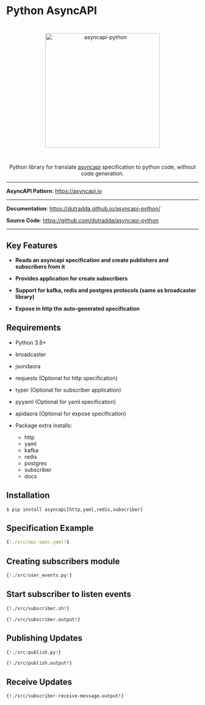 # Python AsyncAPI

<p align="center" style="margin: 3em">
  <a href="https://github.com/dutradda/asyncapi-python">
    <img src="https://dutradda.github.io/asyncapi-python/asyncapi-python-white.svg" alt="asyncapi-python" width="300"/>
  </a>
</p>

<p align="center">
    Python library for translate <a href="https://asyncapi.io">asyncapi</a> specification to python code, without code generation.
</p>

---

**AsyncAPI Pattern**: <a href="https://asyncapi.io" target="_blank">https://asyncapi.io</a>

---

**Documentation**: <a href="https://dutradda.github.io/asyncapi-python/" target="_blank">https://dutradda.github.io/asyncapi-python/</a>

**Source Code**: <a href="https://github.com/dutradda/asyncapi-python" target="_blank">https://github.com/dutradda/asyncapi-python</a>

---


## Key Features

- **Reads an asyncapi specification and create publishers and subscribers from it**

- **Provides application for create subscribers**

- **Support for kafka, redis and postgres protocols (same as broadcaster library)**

- **Expose in http the auto-generated specification**


## Requirements

 - Python 3.8+
 - broadcaster
 - jsondaora
 - requests (Optional for http specification)
 - typer (Optional for subscriber application)
 - pyyaml (Optional for yaml specification)
 - apidaora (Optional for expose specification)

 - Package extra installs:
    + http
    + yaml
    + kafka
    + redis
    + postgres
    + subscriber
    + docs


## Installation

```
$ pip install asyncapi[http,yaml,redis,subscriber]
```


## Specification Example

```yaml
{!./src/api-spec.yaml!}
```


## Creating subscribers module

```python
{!./src/user_events.py!}
```

## Start subscriber to listen events

```bash
{!./src/subscriber.sh!}
```

```
{!./src/subscriber.output!}
```


## Publishing Updates

```python
{!./src/publish.py!}
```

```
{!./src/publish.output!}
```


## Receive Updates

```
{!./src/subscriber-receive-message.output!}
```
